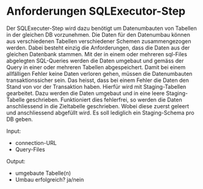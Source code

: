 # Anforderungen SQLExecutor-Step

Der SQLExecuter-Step wird dazu benötigt um Datenumbauten von Tabellen in der gleichen DB vorzunehmen. Die Daten für den Datenumbau können aus verschiedenen Tabellen verschiedener Schemen zusammengezogen werden. Dabei besteht einzig die Anforderungen, dass die Daten aus der gleichen Datenbank stammen. Mit der in einem oder mehreren sql-Files abgelegten SQL-Queries werden die Daten umgebaut und gemäss der Query in einer oder mehreren Tabellen abgespeichert. 
Damit bei einem allfälligen Fehler keine Daten verloren gehen, müssen die Datenumbauten transaktionssicher sein. Das heisst, dass bei einem Fehler die Daten den Stand von vor der Transaktion haben. Hierfür wird mit Staging-Tabellen gearbeitet. Dazu werden die Daten umgebaut und in eine leere Staging-Tabelle geschrieben. Funktioniert dies fehlerfrei, so werden die Daten anschliessend in die Zieltabelle geschrieben. Wobei diese zuerst geleert und anschliessend abgefüllt wird.
Es soll lediglich ein Staging-Schema pro DB geben.

Input:
 - connection-URL
 - Query-Files

Output:
 - umgebaute Tabelle(n)
 - Umbau erfolgreich? ja/nein
